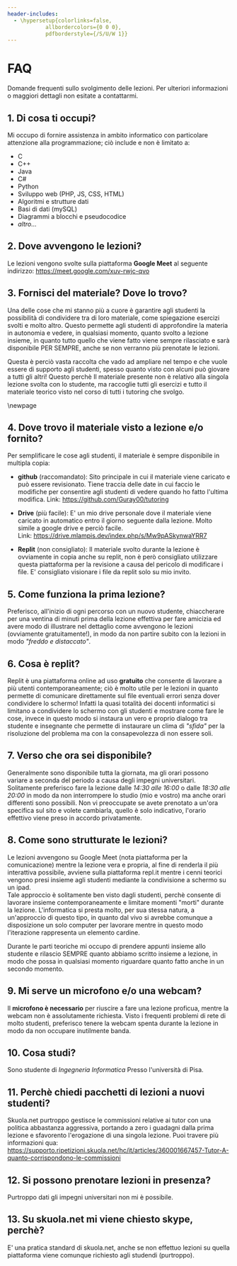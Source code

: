 ```yaml
---
header-includes:
  - \hypersetup{colorlinks=false,
            allbordercolors={0 0 0},
            pdfborderstyle={/S/U/W 1}}
---
```


# FAQ

Domande frequenti sullo svolgimento delle lezioni. Per ulteriori informazioni o maggiori dettagli non esitate a contattarmi.

## 1. Di cosa ti occupi?

Mi occupo di fornire assistenza in ambito informatico con particolare attenzione alla programmazione; ciò include e non è limitato a:

- C
- C++
- Java
- C#
- Python
- Sviluppo web (PHP, JS, CSS, HTML)
- Algoritmi e strutture dati
- Basi di dati (mySQL)
- Diagrammi a blocchi e pseudocodice
- _altro..._


## 2. Dove avvengono le lezioni?
Le lezioni vengono svolte sulla piattaforma **Google Meet** al seguente indirizzo: https://meet.google.com/xuv-rwjc-qvo


## 3. Fornisci del materiale? Dove lo trovo?
Una delle cose che mi stanno più a cuore è garantire agli studenti la possibilità di condividere tra di loro materiale, come spiegazione esercizi svolti e molto altro. Questo permette agli studenti di approfondire la materia in autonomia e vedere, in qualsiasi momento, quanto svolto a lezione insieme, in quanto tutto quello che viene fatto viene sempre rilasciato e sarà disponibile PER SEMPRE, anche se non verranno più prenotate le lezioni.

Questa è perciò vasta raccolta che vado ad ampliare nel tempo e che vuole essere di supporto agli studenti, spesso quanto visto con alcuni può giovare a tutti gli altri! Questo perchè Il materiale presente non è relativo alla singola lezione svolta con lo studente, ma raccoglie tutti gli esercizi e tutto il materiale teorico visto nel corso di tutti i tutoring che svolgo.

\newpage

## 4. Dove trovo il materiale visto a lezione e/o fornito?
Per semplificare le cose agli studenti, il materiale è sempre disponibile in multipla copia:

- **github** (raccomandato): Sito principale in cui il materiale viene caricato e può essere revisionato. Tiene traccia delle date in cui faccio le modifiche per consentire agli studenti di vedere quando ho fatto l'ultima modifica. 
Link: https://github.com/Guray00/tutoring
  
- **Drive** (più facile): E' un mio drive personale dove il materiale viene caricato in automatico entro il giorno seguente dalla lezione. Molto simile a google drive e perciò facile.\
Link: https://drive.mlampis.dev/index.php/s/Mw9pASkynwaYRR7

- **Replit** (non consigliato): Il materiale svolto durante la lezione è ovviamente in copia anche su replit, non è però consigliato utilizzare questa piattaforma per la revisione a causa del pericolo di modificare i file. E' consigliato visionare i file da replit solo su mio invito.

## 5. Come funziona la prima lezione?

Preferisco, all'inizio di ogni percorso con un nuovo studente, chiaccherare per una ventina di minuti prima della lezione effettiva per fare amicizia ed avere modo di illustrare nel dettaglio come avvengono le lezioni (ovviamente gratuitamente!), in modo da non partire subito con la lezioni in modo _"freddo e distaccato"_.

## 6. Cosa è replit?

Replit è una piattaforma online ad uso **gratuito** che consente di lavorare a più utenti contemporaneamente; ciò è molto utile per le lezioni in quanto permette di comunicare direttamente sul file eventuali errori senza dover condividere lo schermo! Infatti la quasi totalità dei docenti informatici si limitano a condividere lo schermo con gli studenti e mostrare come fare le cose, invece in questo modo si instaura un vero e proprio dialogo tra studente e insegnante che permette di instaurare un clima di _"sfida"_ per la risoluzione del problema ma con la consapevolezza di non essere soli.

## 7. Verso che ora sei disponibile?

Generalmente sono disponibile tutta la giornata, ma gli orari possono variare a seconda del periodo a causa degli impegni universitari. <br>
Solitamente preferisco fare la lezione dalle _14:30 alle 16:00_ o dalle _18:30 alle 20:00_ in modo da non interrompere lo studio (mio e vostro) ma anche orari differenti sono possibili. Non vi preoccupate se avete prenotato a un'ora specifica sul sito e volete cambiarla, quello è solo indicativo, l'orario effettivo viene preso in accordo privatamente.


## 8. Come sono strutturate le lezioni?

Le lezioni avvengono su Google Meet (nota piattaforma per la comunicazione) mentre la lezione vera e propria, al fine di renderla il più interattiva possibile, avviene sulla piattaforma repl.it mentre i cenni teorici vengono presi insieme agli studenti mediante la condivisione a schermo su un ipad. <br>
Tale approccio è solitamente ben visto dagli studenti, perchè consente di lavorare insieme contemporaneamente e limitare momenti "morti" durante la lezione. L'informatica si presta molto, per sua stessa natura, a un'approccio di questo tipo, in quanto dal vivo si avrebbe comunque a disposizione un solo computer per lavorare mentre in questo modo l'iterazione rappresenta un elemento cardine. <br>

Durante le parti teoriche mi occupo di prendere appunti insieme allo studente e rilascio SEMPRE quanto abbiamo scritto insieme a lezione, in modo che possa in qualsiasi momento riguardare quanto fatto anche in un secondo momento.

## 9. Mi serve un microfono e/o una webcam?

Il **microfono è necessario** per riuscire a fare una lezione proficua, mentre la webcam non è assolutamente richiesta. Visto i frequenti problemi di rete di molto studenti, preferisco tenere la webcam spenta durante la lezione in modo da non occupare inutilmente banda.

## 10. Cosa studi?
Sono studente di _Ingegneria Informatica_ Presso l'università di Pisa.

## 11. Perchè chiedi pacchetti di lezioni a nuovi studenti?

Skuola.net purtroppo gestisce le commissioni relative ai tutor con una politica abbastanza aggressiva, portando a zero i guadagni dalla prima lezione e sfavorento l'erogazione di una singola lezione. Puoi travere più informazioni qua: https://supporto.ripetizioni.skuola.net/hc/it/articles/360001667457-Tutor-A-quanto-corrispondono-le-commissioni

## 12. Si possono prenotare lezioni in presenza?

Purtroppo dati gli impegni universitari non mi è possibile.

## 13. Su skuola.net mi viene chiesto skype, perchè?
E' una pratica standard di skuola.net, anche se non effettuo lezioni su quella piattaforma viene comunque richiesto agli studendi (purtroppo).